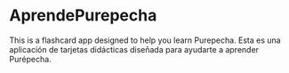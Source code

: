 # AprendePurepecha
This is a flashcard app designed to help you learn Purepecha. Esta es una aplicación de tarjetas didácticas diseñada para ayudarte a aprender Purépecha.
